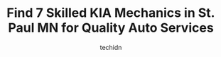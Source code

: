 ---
layout: ampstory
image: https://images.unsplash.com/photo-1639928849293-7f9ff81e41d3?ixlib=rb-4.0.3&ixid=MnwxMjA3fDB8MHxwaG90by1wYWdlfHx8fGVufDB8fHx8&auto=format&fit=crop&w=640&h=853&q=80
author: techidn
featured: false
description: Searching for the finest KIA Mechanic in St. Paul MN, USA? Look no further than the 7 best KIA Mechanic in the area, where youll find a team of highly qualified professionals ready to handl
title: Find 7 Skilled KIA Mechanics in St. Paul MN for Quality Auto Services
cover:
   title: Find 7 Skilled KIA Mechanics in St. Paul MN for Quality Auto Services
   subtitle: Rickpate
   background: https://images.unsplash.com/photo-1639928849293-7f9ff81e41d3?ixlib=rb-4.0.3&ixid=MnwxMjA3fDB8MHxwaG90by1wYWdlfHx8fGVufDB8fHx8&auto=format&fit=crop&w=640&h=853&q=80

pages: 
 - layout: thirds
   top: <h1>#1 Tuan Auto Repair</h1>
   bottom: "<p>Tuan found a tow truck for me in a snowstorm when none were available. After reading the reviews online, I decided to have him do the bodywork on my car after my collisio</p>"
   background: https://www.knot35.com/toplist/wp-content/uploads/2023/06/best-kia-mechanic-1-in-st-paul-mn-1685838769.jpeg
   backgroundblur: true
 - layout: thirds
   top: <h1>#2 Lloyds Automotive Service</h1>
   bottom: "<p>982 Grand Ave, St Paul, MN 55105, United States</p>"
   background: https://www.knot35.com/toplist/wp-content/uploads/2023/06/best-kia-mechanic-2-in-st-paul-mn-1685838769.jpeg
   cta:
      link: https://www.knot35.com/toplist/find-7-skilled-kia-mechanics-in-st-paul-mn-for-quality-auto-services/
      text: Find 7 Skilled KIA Mechanics in St. Paul MN for Quality Auto Services
 - layout: thirds
   top: <h1>#3 Signal Garage Auto Care</h1>
   bottom: "<p>84 Moreland Ave E, West St Paul, MN 55118, United States</p>"
   background: https://www.knot35.com/toplist/wp-content/uploads/2023/06/best-kia-mechanic-3-in-st-paul-mn-1685838770.jpeg
   cta:
      link: https://www.knot35.com/toplist/find-7-skilled-kia-mechanics-in-st-paul-mn-for-quality-auto-services/
      text: Find 7 Skilled KIA Mechanics in St. Paul MN for Quality Auto Services
 - layout: thirds
   top: <h1>#4 Lancer Service</h1>
   bottom: "<p>270 E 8th St, St Paul, MN 55101, United States</p>"
   background: https://images.unsplash.com/photo-1618005182384-a83a8bd57fbe?ixlib=rb-4.0.3&ixid=MnwxMjA3fDB8MHxwaG90by1wYWdlfHx8fGVufDB8fHx8&auto=format&fit=crop&w=640&h=853&q=80
   cta:
      link: https://www.knot35.com/toplist/find-7-skilled-kia-mechanics-in-st-paul-mn-for-quality-auto-services/
      text: Find 7 Skilled KIA Mechanics in St. Paul MN for Quality Auto Services
 - layout: thirds
   top: <h1>#5 Five Star Auto Service</h1>
   bottom: "<p>675 Snelling Ave N, St Paul, MN 55104, United States</p>"
   background: https://images.unsplash.com/photo-1484589065579-248aad0d8b13?ixlib=rb-4.0.3&ixid=MnwxMjA3fDB8MHxwaG90by1wYWdlfHx8fGVufDB8fHx8&auto=format&fit=crop&w=640&h=853&q=80
   cta:
      link: https://www.knot35.com/toplist/find-7-skilled-kia-mechanics-in-st-paul-mn-for-quality-auto-services/
      text: Find 7 Skilled KIA Mechanics in St. Paul MN for Quality Auto Services
 - layout: thirds
   top: <h1>#6 Bonfes Auto Service & Body Repair</h1>
   bottom: "<p>380 7th St W, St Paul, MN 55102, United States</p>"
   background: https://images.unsplash.com/photo-1597773150796-e5c14ebecbf5?ixlib=rb-4.0.3&ixid=MnwxMjA3fDB8MHxwaG90by1wYWdlfHx8fGVufDB8fHx8&auto=format&fit=crop&w=640&h=853&q=80
   cta:
      link: https://www.knot35.com/toplist/find-7-skilled-kia-mechanics-in-st-paul-mn-for-quality-auto-services/
      text: Find 7 Skilled KIA Mechanics in St. Paul MN for Quality Auto Services
 - layout: thirds
   top: <h1>#7 Latuff Brothers Auto Body</h1>
   bottom: "<p>880 University Ave W, St Paul, MN 55104, United States</p>"
   background: https://images.unsplash.com/photo-1599422314077-f4dfdaa4cd09?ixlib=rb-4.0.3&ixid=MnwxMjA3fDB8MHxwaG90by1wYWdlfHx8fGVufDB8fHx8&auto=format&fit=crop&w=640&h=853&q=80
   cta:
      link: https://www.knot35.com/toplist/find-7-skilled-kia-mechanics-in-st-paul-mn-for-quality-auto-services/
      text: Find 7 Skilled KIA Mechanics in St. Paul MN for Quality Auto Services
 - layout: thirds
   middle: Continue reading...
   background: https://images.unsplash.com/photo-1557672172-298e090bd0f1?ixlib=rb-4.0.3&ixid=MnwxMjA3fDB8MHxwaG90by1wYWdlfHx8fGVufDB8fHx8&auto=format&fit=crop&w=640&h=853&q=80
   cta:
      link: https://www.knot35.com/toplist/find-7-skilled-kia-mechanics-in-st-paul-mn-for-quality-auto-services/
      text: Find 7 Skilled KIA Mechanics in St. Paul MN for Quality Auto Services
      
---